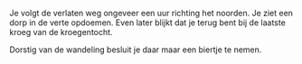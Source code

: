 Je volgt de verlaten weg ongeveer een uur richting het noorden.
Je ziet een dorp in de verte opdoemen.
Even later blijkt dat je terug bent bij de laatste kroeg van de kroegentocht.

Dorstig van de wandeling besluit je daar maar een biertje te nemen. 
